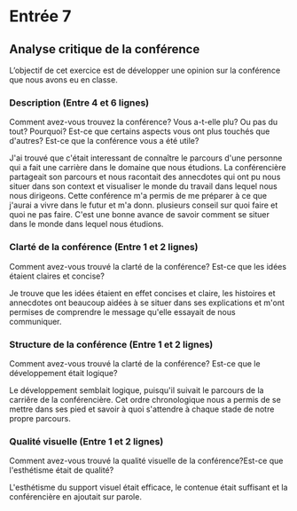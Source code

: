 # Entrée 7
## Analyse critique de la conférence

L’objectif de cet exercice est de développer une opinion sur la conférence que nous avons eu en classe. 

### Description (Entre 4 et 6 lignes)
Comment avez-vous trouvez la conférence? Vous a-t-elle plu? Ou pas du tout? Pourquoi? Est-ce que certains aspects vous ont plus touchés que d'autres? Est-ce que la conférence vous a été utile?

J'ai trouvé que c'était interessant de connaître le parcours d'une personne qui a fait une carrière dans le domaine que nous étudions. La conférencière partageait son parcours et nous racontait des annecdotes qui ont pu nous situer dans son context et visualiser le monde du travail dans lequel nous nous dirigeons. Cette conférence m'a permis de me préparer à ce que j'aurai a vivre dans le futur et m'a donn. plusieurs conseil sur quoi faire et quoi ne pas faire. C'est une bonne avance de savoir comment se situer dans le monde dans lequel nous étudions.

### Clarté de la conférence (Entre 1 et 2 lignes)
Comment avez-vous trouvé la clarté de la conférence? Est-ce que les idées étaient claires et concise?

Je trouve que les idées étaient en effet concises et claire, les histoires et annecdotes ont beaucoup aidées à se situer dans ses explications et m'ont permises de comprendre le message qu'elle essayait de nous communiquer.

### Structure de la conférence (Entre 1 et 2 lignes)
Comment avez-vous trouvé la clarté de la conférence? Est-ce que le développement était logique?

Le développement semblait logique, puisqu'il suivait le parcours de la carriêre de la conférencière. Cet ordre chronologique nous a permis de se mettre dans ses pied et savoir à quoi s'attendre à chaque stade de notre propre parcours.

### Qualité visuelle (Entre 1 et 2 lignes)
Comment avez-vous trouvé la qualité visuelle de la conférence?Est-ce que l'esthétisme était de qualité?

L'esthétisme du support visuel était efficace, le contenue était suffisant et la conférencière en ajoutait sur parole.


